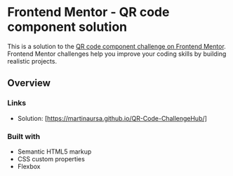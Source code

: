 # Frontend Mentor - QR code component solution

This is a solution to the [QR code component challenge on Frontend Mentor](https://www.frontendmentor.io/challenges/qr-code-component-iux_sIO_H). Frontend Mentor challenges help you improve your coding skills by building realistic projects. 


## Overview


### Links

- Solution: [https://martinaursa.github.io/QR-Code-ChallengeHub/]

### Built with

- Semantic HTML5 markup
- CSS custom properties
- Flexbox

